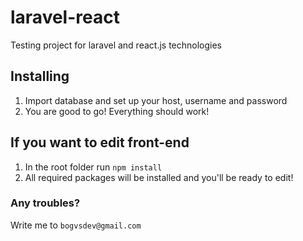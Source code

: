 # laravel-react
Testing project for laravel and react.js technologies

## Installing
1. Import database and set up your host, username and password
2. You are good to go! Everything should work!

## If you want to edit front-end
1. In the root folder run `npm install`
2. All required packages will be installed and you'll be ready to edit!

### Any troubles?
Write me to `bogvsdev@gmail.com`